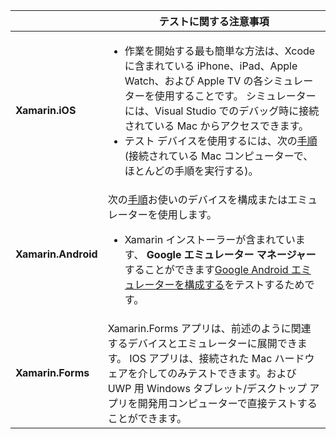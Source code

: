 ||テストに関する注意事項|
|---|---|
|**Xamarin.iOS**|<ul><li>作業を開始する最も簡単な方法は、Xcode に含まれている iPhone、iPad、Apple Watch、および Apple TV の各シミュレーターを使用することです。 シミュレーターには、Visual Studio でのデバッグ時に接続されている Mac からアクセスできます。</li> <li>テスト デバイスを使用するには、次の<a href="~/ios/get-started/installation/device-provisioning/index.md">手順</a>(接続されている Mac コンピューターで、ほとんどの手順を実行する)。</li></ul>|
|**Xamarin.Android**|次の<a href="~/android/get-started/installation/set-up-device-for-development.md">手順</a>お使いのデバイスを構成またはエミュレーターを使用します。 <ul><li>Xamarin インストーラーが含まれています、 <b>Google エミュレーター マネージャー</b>することができます<a href="~/android/deploy-test/debugging/android-sdk-emulator/index.md">Google Android エミュレーターを構成する</a>をテストするためです。</li></ul>|
|**Xamarin.Forms**|Xamarin.Forms アプリは、前述のように関連するデバイスとエミュレーターに展開できます。 IOS アプリは、接続された Mac ハードウェアを介してのみテストできます。および UWP 用 Windows タブレット/デスクトップ アプリを開発用コンピューターで直接テストすることができます。|
